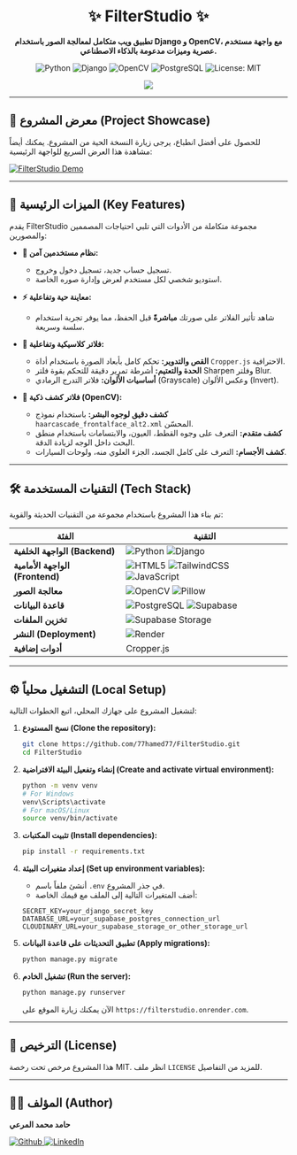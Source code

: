 <div align="center">

# ✨ FilterStudio ✨

**تطبيق ويب متكامل لمعالجة الصور باستخدام Django و OpenCV، مع واجهة مستخدم عصرية وميزات مدعومة بالذكاء الاصطناعي.**

<p align="center">
  <img alt="Python" src="https://img.shields.io/badge/Python-3.11-3776AB?style=for-the-badge&logo=python&logoColor=white"/>
  <img alt="Django" src="https://img.shields.io/badge/Django-4.2-092E20?style=for-the-badge&logo=django&logoColor=white"/>
  <img alt="OpenCV" src="https://img.shields.io/badge/OpenCV-4.x-5C3EE8?style=for-the-badge&logo=opencv&logoColor=white"/>
  <img alt="PostgreSQL" src="https://img.shields.io/badge/PostgreSQL-15-4169E1?style=for-the-badge&logo=postgresql&logoColor=white"/>
  <img alt="License: MIT" src="https://img.shields.io/badge/License-MIT-yellow.svg?style=for-the-badge"/>
</p>

[<img src="https://img.shields.io/badge/Live_Demo-Visit_Site-28a745?style=for-the-badge&logo=render" />](https://filterstudio.onrender.com/)

</div>

---

## 📸 معرض المشروع (Project Showcase)

للحصول على أفضل انطباع، يرجى زيارة النسخة الحية من المشروع. يمكنك أيضاً مشاهدة هذا العرض السريع للواجهة الرئيسية:

[![FilterStudio Demo](https://i.imgur.com/uGkF9iR.png)](https://filterstudio.onrender.com/)


---

## 🚀 الميزات الرئيسية (Key Features)

يقدم FilterStudio مجموعة متكاملة من الأدوات التي تلبي احتياجات المصممين والمصورين:

*   **🔐 نظام مستخدمين آمن:**
    *   تسجيل حساب جديد، تسجيل دخول وخروج.
    *   استوديو شخصي لكل مستخدم لعرض وإدارة صوره الخاصة.

*   **⚡️ معاينة حية وتفاعلية:**
    *   شاهد تأثير الفلاتر على صورتك **مباشرةً** قبل الحفظ، مما يوفر تجربة استخدام سلسة وسريعة.

*   **🎨 فلاتر كلاسيكية وتفاعلية:**
    *   **القص والتدوير:** تحكم كامل بأبعاد الصورة باستخدام أداة `Cropper.js` الاحترافية.
    *   **الحدة والتعتيم:** أشرطة تمرير دقيقة للتحكم بقوة فلتر Sharpen وفلتر Blur.
    *   **أساسيات الألوان:** فلاتر التدرج الرمادي (Grayscale) وعكس الألوان (Invert).

*   **🧠 فلاتر كشف ذكية (OpenCV):**
    *   **كشف دقيق لوجوه البشر:** باستخدام نموذج `haarcascade_frontalface_alt2.xml` المحسّن.
    *   **كشف متقدم:** التعرف على وجوه القطط، العيون، والابتسامات باستخدام منطق البحث داخل الوجه لزيادة الدقة.
    *   **كشف الأجسام:** التعرف على كامل الجسد، الجزء العلوي منه، ولوحات السيارات.

---

## 🛠️ التقنيات المستخدمة (Tech Stack)

تم بناء هذا المشروع باستخدام مجموعة من التقنيات الحديثة والقوية:

| الفئة | التقنية |
|---|---|
| **الواجهة الخلفية (Backend)** | ![Python](https://img.shields.io/badge/-Python-3776AB?style=flat-square&logo=python&logoColor=white) ![Django](https://img.shields.io/badge/-Django-092E20?style=flat-square&logo=django&logoColor=white) |
| **الواجهة الأمامية (Frontend)** | ![HTML5](https://img.shields.io/badge/-HTML5-E34F26?style=flat-square&logo=html5&logoColor=white) ![TailwindCSS](https://img.shields.io/badge/-Tailwind_CSS-38B2AC?style=flat-square&logo=tailwind-css&logoColor=white) ![JavaScript](https://img.shields.io/badge/-JavaScript-F7DF1E?style=flat-square&logo=javascript&logoColor=black) |
| **معالجة الصور** | ![OpenCV](https://img.shields.io/badge/-OpenCV-5C3EE8?style=flat-square&logo=opencv&logoColor=white) ![Pillow](https://img.shields.io/badge/-Pillow-a8a8a8?style=flat-square) |
| **قاعدة البيانات** | ![PostgreSQL](https://img.shields.io/badge/-PostgreSQL-4169E1?style=flat-square&logo=postgresql&logoColor=white) ![Supabase](https://img.shields.io/badge/-Supabase-3ECF8E?style=flat-square&logo=supabase&logoColor=white) |
| **تخزين الملفات** | ![Supabase Storage](https://img.shields.io/badge/-Supabase_Storage-3ECF8E?style=flat-square&logo=supabase&logoColor=white) |
| **النشر (Deployment)** | ![Render](https://img.shields.io/badge/-Render-46E3B7?style=flat-square&logo=render&logoColor=white) |
| **أدوات إضافية** | Cropper.js |

---

## ⚙️ التشغيل محلياً (Local Setup)

لتشغيل المشروع على جهازك المحلي، اتبع الخطوات التالية:

1.  **نسخ المستودع (Clone the repository):**
    ```bash
    git clone https://github.com/77hamed77/FilterStudio.git
    cd FilterStudio
    ```

2.  **إنشاء وتفعيل البيئة الافتراضية (Create and activate virtual environment):**
    ```bash
    python -m venv venv
    # For Windows
    venv\Scripts\activate
    # For macOS/Linux
    source venv/bin/activate
    ```

3.  **تثبيت المكتبات (Install dependencies):**
    ```bash
    pip install -r requirements.txt
    ```

4.  **إعداد متغيرات البيئة (Set up environment variables):**
    *   أنشئ ملفاً باسم `.env` في جذر المشروع.
    *   أضف المتغيرات التالية إلى الملف مع قيمك الخاصة:
    ```env
    SECRET_KEY=your_django_secret_key
    DATABASE_URL=your_supabase_postgres_connection_url
    CLOUDINARY_URL=your_supabase_storage_or_other_storage_url
    ```

5.  **تطبيق التحديثات على قاعدة البيانات (Apply migrations):**
    ```bash
    python manage.py migrate
    ```

6.  **تشغيل الخادم (Run the server):**
    ```bash
    python manage.py runserver
    ```
    الآن يمكنك زيارة الموقع على `https://filterstudio.onrender.com`.

---

## 📜 الترخيص (License)

هذا المشروع مرخص تحت رخصة MIT. انظر ملف `LICENSE` للمزيد من التفاصيل.

---

## 👨‍💻 المؤلف (Author)

**حامد محمد المرعي**

<p>
    <a href="https://github.com/77hamed77" target="_blank">
        <img alt="Github" src="https://img.shields.io/badge/GitHub-181717?style=for-the-badge&logo=github&logoColor=white">
    </a>
    <a href="https://www.linkedin.com/in/hamidmuhammad/" target="_blank">
        <img alt="LinkedIn" src="https://img.shields.io/badge/LinkedIn-0A66C2?style=for-the-badge&logo=linkedin&logoColor=white">
    </a>
</p>